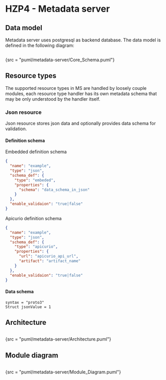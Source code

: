# HZP4 - Metadata server

## Data model

Metadata server uses postgresql as backend database. The data model is defined in the following diagram:

```plantuml
```
{src = "puml/metadata-server/Core_Schema.puml"}

## Resource types

The supported resource types in MS are handled by loosely couple modules,
each resource type handler has its own metadata schema that may be only understood 
by the handler itself.

### Json resource

Json resource stores json data and optionally provides data schema for validation.

#### Definition schema

Embedded definition schema

```json
{
  "name": "example",
  "type": "json",
  "schema_def": {
    "type": "embeded",
    "properties": {
      "schema": "data_schema_in_json"
    }
  },
  "enable_validaion": "true|false"
}
```

Apicurio definition schema

```json
{
  "name": "example",
  "type": "json",
  "schema_def": {
    "type": "apicurio",
    "properties": {
      "url": "apicurio_api_url",
      "artifact": "artifact_name"
    }
  },
  "enable_validaion": "true|false"
}
```

#### Data schema

```text
syntax = "proto3"
Struct jsonValue = 1
```

## Architecture

```plantuml
```
{src = "puml/metadata-server/Architecture.puml"}

## Module diagram

```plantuml
```
{src = "puml/metadata-server/Module_Diagram.puml"}



























